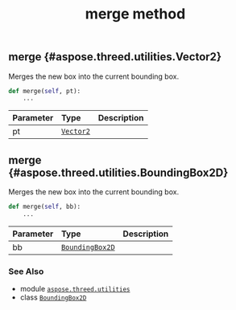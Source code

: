 ﻿---
title: merge method
second_title: Aspose.3D for Python via .NET API References
description: 
type: docs
weight: 20
url: /aspose.threed.utilities/boundingbox2d/merge/
is_root: false
---

## merge {#aspose.threed.utilities.Vector2}

Merges the new box into the current bounding box.



```python
def merge(self, pt):
    ...
```


| Parameter | Type | Description |
| :- | :- | :- |
| pt | [`Vector2`](/3d/python-net/aspose.threed.utilities/vector2) |  |


## merge {#aspose.threed.utilities.BoundingBox2D}

Merges the new box into the current bounding box.



```python
def merge(self, bb):
    ...
```


| Parameter | Type | Description |
| :- | :- | :- |
| bb | [`BoundingBox2D`](/3d/python-net/aspose.threed.utilities/boundingbox2d) |  |



### See Also
* module [`aspose.threed.utilities`](../../)
* class [`BoundingBox2D`](/3d/python-net/aspose.threed.utilities/boundingbox2d)
